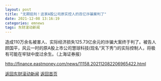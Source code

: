 ```yaml
---
layout: post
title: "无期徒刑！这家A股公司原实控人的百亿诈骗案判了"
date: 2021-12-08 13:16:19
categories: emnews
tags: 东财滚动新闻
---
```


造成110万余名被害人、实际经济损失125.73亿余元的诈骗大案终于判了。被告人顾国平，风云一时的原A股上市公司慧球科技(现名“天下秀”)的实际控制人，将极有可能在牢狱中度过余生。（上海证券报）

<http://finance.eastmoney.com/news/11158,202112082206965422.html>

[返回东财滚动新闻](//finews.withounder.com/emnews/)
[返回首页](//finews.withounder.com/)